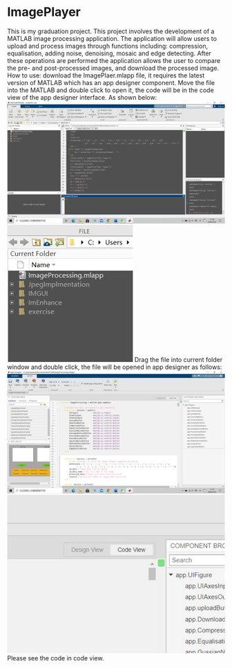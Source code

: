 # ImagePlayer
This is my graduation project.
This project involves the development of a MATLAB image processing application. The application will allow users to upload and process images through functions including: compression, equalisation, adding noise, denoising, mosaic and edge detecting. After these operations are performed the application allows the user to compare the pre- and post-processed images, and download the processed image. 
How to use: download the ImagePlaer.mlapp file, it requires the latest version of MATLAB which has an app designer component. Move the file into the MATLAB and double click to open it, the code will be in the code view of the app designer interface. As shown below:
![Image](Images/im1.jpg)
![Image](Images/im2.jpg)
Drag the file into current folder window and double click, the file will be opened in app designer as follows:
![Image](Images/im3.jpg)
![Image](Images/im4.jpg)
Please see the code in code view.
